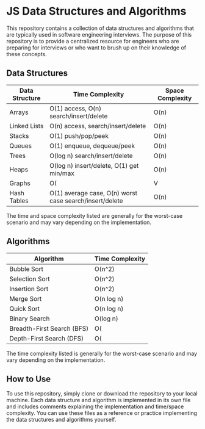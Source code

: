 # JS Data Structures and Algorithms 

This repository contains a collection of data structures and algorithms that are typically used in software engineering interviews. The purpose of this repository is to provide a centralized resource for engineers who are preparing for interviews or who want to brush up on their knowledge of these concepts.

## Data Structures

| Data Structure | Time Complexity | Space Complexity |
|----------------|----------------|-----------------|
| Arrays         | O(1) access, O(n) search/insert/delete | O(n) |
| Linked Lists   | O(n) access, search/insert/delete | O(n) |
| Stacks         | O(1) push/pop/peek | O(n) |
| Queues         | O(1) enqueue, dequeue/peek | O(n) |
| Trees          | O(log n) search/insert/delete | O(n) |
| Heaps          | O(log n) insert/delete, O(1) get min/max | O(n) |
| Graphs         | O(|V| + |E|) search/insert/delete | O(|V| + |E|) |
| Hash Tables    | O(1) average case, O(n) worst case search/insert/delete | O(n) |

The time and space complexity listed are generally for the worst-case scenario and may vary depending on the implementation.

## Algorithms

| Algorithm       | Time Complexity |
|-----------------|----------------|
| Bubble Sort     | O(n^2)         |
| Selection Sort  | O(n^2)         |
| Insertion Sort  | O(n^2)         |
| Merge Sort      | O(n log n)     |
| Quick Sort      | O(n log n)     |
| Binary Search   | O(log n)       |
| Breadth-First Search (BFS) | O(|V| + |E|) |
| Depth-First Search (DFS)   | O(|V| + |E|) |

The time complexity listed is generally for the worst-case scenario and may vary depending on the implementation.

## How to Use

To use this repository, simply clone or download the repository to your local machine. Each data structure and algorithm is implemented in its own file and includes comments explaining the implementation and time/space complexity. You can use these files as a reference or practice implementing the data structures and algorithms yourself.


